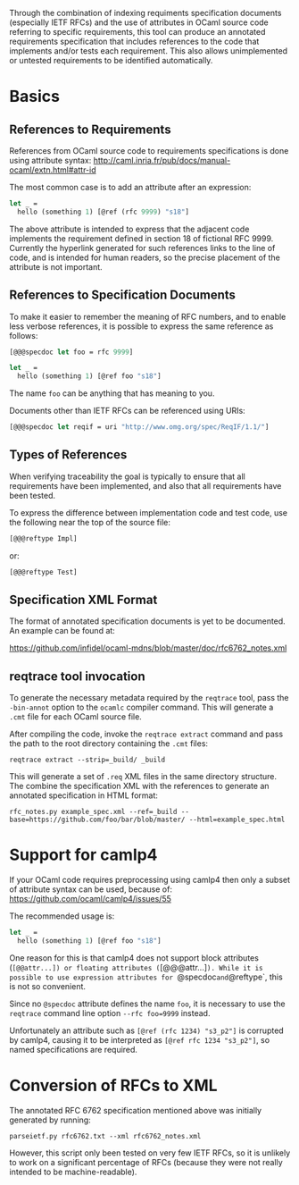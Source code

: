 
Through the combination of indexing requiments specification
documents (especially IETF RFCs) and the use of attributes in OCaml
source code referring to specific requirements, this tool can produce
an annotated requirements specification that includes references to
the code that implements and/or tests each requirement.
This also allows unimplemented or untested requirements to be identified
automatically.

# Basics

## References to Requirements

References from OCaml source code to requirements specifications
is done using attribute syntax: http://caml.inria.fr/pub/docs/manual-ocaml/extn.html#attr-id

The most common case is to add an attribute after an expression:

```ocaml
let _ =
  hello (something 1) [@ref (rfc 9999) "s18"]
```

The above attribute is intended to express that the adjacent code
implements the requirement defined in section 18 of fictional RFC 9999.
Currently the hyperlink generated for such references links
to the line of code, and is intended for human readers, so
the precise placement of the attribute is not important.

## References to Specification Documents

To make it easier to remember the meaning of RFC numbers,
and to enable less verbose references,
it is possible to express the same reference as follows:

```ocaml
[@@@specdoc let foo = rfc 9999]

let _ =
  hello (something 1) [@ref foo "s18"]
```

The name `foo` can be anything that has meaning to you.

Documents other than IETF RFCs can be referenced using URIs:

```ocaml
[@@@specdoc let reqif = uri "http://www.omg.org/spec/ReqIF/1.1/"]
```

## Types of References

When verifying traceability the goal is typically to ensure
that all requirements have been implemented, and also that
all requirements have been tested.

To express the difference between implementation code and
test code, use the following near the top of the source file:

```ocaml
[@@@reftype Impl]
```

or:

```ocaml
[@@@reftype Test]
```

## Specification XML Format

The format of annotated specification documents is yet
to be documented. An example can be found at:

https://github.com/infidel/ocaml-mdns/blob/master/doc/rfc6762_notes.xml

## reqtrace tool invocation

To generate the necessary metadata required by the `reqtrace` tool,
pass the `-bin-annot` option to the `ocamlc` compiler command.
This will generate a `.cmt` file for each OCaml source file.

After compiling the code, invoke the `reqtrace extract`
command and pass the path to the root directory containing
the `.cmt` files:

```
reqtrace extract --strip=_build/ _build
```

This will generate a set of `.req` XML files in the same directory
structure. The combine the specification XML with the references
to generate an annotated specification in HTML format:

```
rfc_notes.py example_spec.xml --ref=_build --base=https://github.com/foo/bar/blob/master/ --html=example_spec.html
```

# Support for camlp4

If your OCaml code requires preprocessing using camlp4 then
only a subset of attribute syntax can be used, because of:
https://github.com/ocaml/camlp4/issues/55

The recommended usage is:

```ocaml
let _ =
  hello (something 1) [@ref foo "s18"]
```

One reason for this is that camlp4 does not support
block attributes (`[@@attr...]) or floating attributes (`[@@@attr...]`).
While it is possible to use expression attributes for
`@specdoc` and `@reftype`, this is not so convenient.

Since no `@specdoc` attribute defines the name `foo`, it is necessary
to use the `reqtrace` command line option `--rfc foo=9999` instead.

Unfortunately an attribute such as `[@ref (rfc 1234) "s3_p2"]`
is corrupted by camlp4, causing it to be interpreted as `[@ref rfc 1234 "s3_p2"]`,
so named specifications are required.

# Conversion of RFCs to XML

The annotated RFC 6762 specification mentioned above was initially generated
by running:

```
parseietf.py rfc6762.txt --xml rfc6762_notes.xml
```

However, this script only been tested on very few IETF RFCs,
so it is unlikely to work on a significant percentage of RFCs
(because they were not really intended to be machine-readable).

